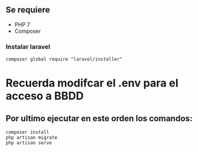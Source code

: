 ## Se requiere
- PHP 7
- Composer


### Instalar laravel 
```
composer global require "laravel/installer"
```


# Recuerda modifcar el .env para el acceso a BBDD


## Por ultimo ejecutar en este orden los comandos:
```
composer install
php artisan migrate 
php artisan serve
```
